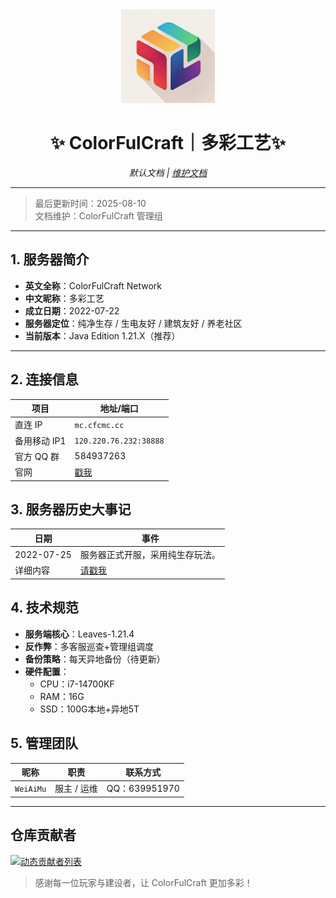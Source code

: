 <div align="center">
  <img src="https://github.com/ColorFulCraft/CFCHistory/raw/main/pictures/icon.jpg" alt="ColorFulCraft Icon" width="150">
  
  # ✨ ColorFulCraft｜多彩工艺✨
  *默认文档*  *|*  *[维护文档](readme_admin.md)*
</div>

---
> 最后更新时间：2025-08-10  
> 文档维护：ColorFulCraft 管理组
---

## 1. 服务器简介
- **英文全称**：ColorFulCraft Network  
- **中文昵称**：多彩工艺  
- **成立日期**：2022-07-22  
- **服务器定位**：纯净生存 / 生电友好 / 建筑友好 / 养老社区  
- **当前版本**：Java Edition 1.21.X（推荐）

---

## 2. 连接信息
| 项目 | 地址/端口 |
| --- | --- |
| 直连 IP | `mc.cfcmc.cc` |
| 备用移动 IP1 | `120.220.76.232:38888` |
| 官方 QQ 群 | 584937263 |
| 官网 | [戳我](https://blog.xhil.cn/)|

## 3. 服务器历史大事记
| 日期 | 事件 |
| --- | --- |
| 2022-07-25 | 服务器正式开服，采用纯生存玩法。 |
| 详细内容 | [请戳我](docs/history.md) |

## 4. 技术规范
- **服务端核心**：Leaves-1.21.4
- **反作弊**：多客服巡查+管理组调度
- **备份策略**：每天异地备份（待更新）
- **硬件配置**：  
  - CPU：i7-14700KF
  - RAM：16G
  - SSD：100G本地+异地5T
 
## 5. 管理团队
| 昵称 | 职责 | 联系方式 |
| --- | --- | --- |
| `WeiAiMu` | 服主 / 运维 | QQ：639951970 |

---

## 仓库贡献者
[![动态贡献者列表](https://contrib.rocks/image?repo=colorfulcraft/cfchistory&cache=20240810)](https://github.com/colorfulcraft/cfchistory/graphs/contributors)

> 感谢每一位玩家与建设者，让 ColorFulCraft 更加多彩！
